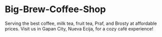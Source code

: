# Big-Brew-Coffee-Shop
Serving the best coffee, milk tea, fruit tea, Praf, and Brosty at affordable prices. Visit us in Gapan City, Nueva Ecija, for a cozy café experience!
